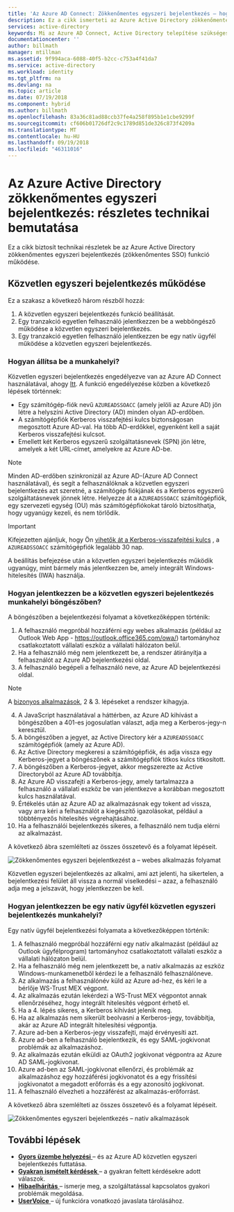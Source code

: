 ```yaml
---
title: 'Az Azure AD Connect: Zökkenőmentes egyszeri bejelentkezés – hogyan működik |} A Microsoft Docs'
description: Ez a cikk ismerteti az Azure Active Directory zökkenőmentes egyszeri bejelentkezés funkció működése.
services: active-directory
keywords: Mi az Azure AD Connect, Active Directory telepítése szükséges összetevők SSO, Azure AD egyszeri bejelentkezés
documentationcenter: ''
author: billmath
manager: mtillman
ms.assetid: 9f994aca-6088-40f5-b2cc-c753a4f41da7
ms.service: active-directory
ms.workload: identity
ms.tgt_pltfrm: na
ms.devlang: na
ms.topic: article
ms.date: 07/19/2018
ms.component: hybrid
ms.author: billmath
ms.openlocfilehash: 83a36c81ad88ccb37fe4a258f895b1e1cbe9299f
ms.sourcegitcommit: cf606b01726df2c9c1789d851de326c873f4209a
ms.translationtype: MT
ms.contentlocale: hu-HU
ms.lasthandoff: 09/19/2018
ms.locfileid: "46311016"
---
```

# <a name="azure-active-directory-seamless-single-sign-on-technical-deep-dive"></a>Az Azure Active Directory zökkenőmentes egyszeri bejelentkezés: részletes technikai bemutatása

Ez a cikk biztosít technikai részletek be az Azure Active Directory zökkenőmentes egyszeri bejelentkezés (zökkenőmentes SSO) funkció működése.

## <a name="how-does-seamless-sso-work"></a>Közvetlen egyszeri bejelentkezés működése

Ez a szakasz a következő három részből hozzá:
1. A közvetlen egyszeri bejelentkezés funkció beállítását.
2. Egy tranzakció egyetlen felhasználó jelentkezzen be a webböngésző működése a közvetlen egyszeri bejelentkezés.
3. Egy tranzakció egyetlen felhasználó jelentkezzen be egy natív ügyfél működése a közvetlen egyszeri bejelentkezés.

### <a name="how-does-set-up-work"></a>Hogyan állítsa be a munkahelyi?

Közvetlen egyszeri bejelentkezés engedélyezve van az Azure AD Connect használatával, ahogy [Itt](how-to-connect-sso-quick-start.md). A funkció engedélyezése közben a következő lépések történnek:
- Egy számítógép-fiók nevű `AZUREADSSOACC` (amely jelöli az Azure AD) jön létre a helyszíni Active Directory (AD) minden olyan AD-erdőben.
- A számítógépfiók Kerberos visszafejtési kulcs biztonságosan megosztott Azure AD-val. Ha több AD-erdőkkel, egyenként kell a saját Kerberos visszafejtési kulcsot.
- Emellett két Kerberos egyszerű szolgáltatásnevek (SPN) jön létre, amelyek a két URL-címet, amelyekre az Azure AD-be.

>[!NOTE]
> Minden AD-erdőben szinkronizál az Azure AD-(Azure AD Connect használatával), és segít a felhasználóknak a közvetlen egyszeri bejelentkezés azt szeretné, a számítógép fiókjának és a Kerberos egyszerű szolgáltatásnevek jönnek létre. Helyezze át a `AZUREADSSOACC` számítógépfiók, egy szervezeti egység (OU) más számítógépfiókokat tároló biztosíthatja, hogy ugyanúgy kezeli, és nem törlődik.

>[!IMPORTANT]
>Kifejezetten ajánljuk, hogy Ön [vihetők át a Kerberos-visszafejtési kulcs](how-to-connect-sso-faq.md#how-can-i-roll-over-the-kerberos-decryption-key-of-the-azureadssoacc-computer-account) , a `AZUREADSSOACC` számítógépfiók legalább 30 nap.

A beállítás befejezése után a közvetlen egyszeri bejelentkezés működik ugyanúgy, mint bármely más jelentkezzen be, amely integrált Windows-hitelesítés (IWA) használja.

### <a name="how-does-sign-in-on-a-web-browser-with-seamless-sso-work"></a>Hogyan jelentkezzen be a közvetlen egyszeri bejelentkezés munkahelyi böngészőben?

A böngészőben a bejelentkezési folyamat a következőképpen történik:

1. A felhasználó megpróbál hozzáférni egy webes alkalmazás (például az Outlook Web App - https://outlook.office365.com/owa/) tartományhoz csatlakoztatott vállalati eszköz a vállalati hálózaton belül.
2. Ha a felhasználó még nem jelentkezett be, a rendszer átirányítja a felhasználót az Azure AD bejelentkezési oldal.
3. A felhasználó begépeli a felhasználó neve, az Azure AD bejelentkezési oldal.

  >[!NOTE]
  >A [bizonyos alkalmazások](./how-to-connect-sso-faq.md#what-applications-take-advantage-of-domainhint-or-loginhint-parameter-capability-of-seamless-sso), 2 & 3. lépéseket a rendszer kihagyja.

4. A JavaScript használatával a háttérben, az Azure AD kihívást a böngészőben a 401-es jogosulatlan választ, adja meg a Kerberos-jegy-n keresztül.
5. A böngészőben a jegyet, az Active Directory kér a `AZUREADSSOACC` számítógépfiók (amely az Azure AD).
6. Az Active Directory megkeresi a számítógépfiók, és adja vissza egy Kerberos-jegyet a böngészőnek a számítógépfiók titkos kulcs titkosított.
7. A böngészőben a Kerberos-jegyet, akkor megszerezte az Active Directoryból az Azure AD továbbítja.
8. Az Azure AD visszafejti a Kerberos-jegy, amely tartalmazza a felhasználó a vállalati eszköz be van jelentkezve a korábban megosztott kulcs használatával.
9. Értékelés után az Azure AD az alkalmazásnak egy tokent ad vissza, vagy arra kéri a felhasználót a kiegészítő igazolásokat, például a többtényezős hitelesítés végrehajtásához.
10. Ha a felhasználói bejelentkezés sikeres, a felhasználó nem tudja elérni az alkalmazást.

A következő ábra szemlélteti az összes összetevő és a folyamat lépéseit.

![Zökkenőmentes egyszeri bejelentkezést a – webes alkalmazás folyamat](./media/how-to-connect-sso-how-it-works/sso2.png)

Közvetlen egyszeri bejelentkezés az alkalmi, ami azt jelenti, ha sikertelen, a bejelentkezési felület áll vissza a normál viselkedési – azaz, a felhasználó adja meg a jelszavát, hogy jelentkezzen be kell.

### <a name="how-does-sign-in-on-a-native-client-with-seamless-sso-work"></a>Hogyan jelentkezzen be egy natív ügyfél közvetlen egyszeri bejelentkezés munkahelyi?

Egy natív ügyfél bejelentkezési folyamata a következőképpen történik:

1. A felhasználó megpróbál hozzáférni egy natív alkalmazást (például az Outlook ügyfélprogram) tartományhoz csatlakoztatott vállalati eszköz a vállalati hálózaton belül.
2. Ha a felhasználó még nem jelentkezett be, a natív alkalmazás az eszköz Windows-munkamenetből kérdezi le a felhasználó felhasználóneve.
3. Az alkalmazás a felhasználónév küld az Azure ad-hez, és kéri le a bérlője WS-Trust MEX végpont.
4. Az alkalmazás ezután lekérdezi a WS-Trust MEX végpontot annak ellenőrzéséhez, hogy integrált hitelesítés végpont érhető el.
5. Ha a 4. lépés sikeres, a Kerberos kihívást jelenik meg.
6. Ha az alkalmazás nem sikerült beolvasni a Kerberos-jegy, továbbítja, akár az Azure AD integrált hitelesítési végpontja.
7. Azure ad-ben a Kerberos-jegy visszafejti, majd érvényesíti azt.
8. Azure ad-ben a felhasználó bejelentkezik, és egy SAML-jogkivonat problémák az alkalmazáshoz.
9. Az alkalmazás ezután elküldi az OAuth2 jogkivonat végpontra az Azure AD SAML-jogkivonat.
10. Azure ad-ben az SAML-jogkivonat ellenőrzi, és problémák az alkalmazáshoz egy hozzáférési jogkivonatot és a egy frissítési jogkivonatot a megadott erőforrás és a egy azonosító jogkivonat.
11. A felhasználó élvezheti a hozzáférést az alkalmazás-erőforrást.

A következő ábra szemlélteti az összes összetevő és a folyamat lépéseit.

![Zökkenőmentes egyszeri bejelentkezés – natív alkalmazások](./media/how-to-connect-sso-how-it-works/sso14.png)

## <a name="next-steps"></a>További lépések

- [**Gyors üzembe helyezési** ](how-to-connect-sso-quick-start.md) – és az Azure AD közvetlen egyszeri bejelentkezés futtatása.
- [**Gyakran ismételt kérdések** ](how-to-connect-sso-faq.md) – a gyakran feltett kérdésekre adott válaszok.
- [**Hibaelhárítás** ](tshoot-connect-sso.md) – ismerje meg, a szolgáltatással kapcsolatos gyakori problémák megoldása.
- [**UserVoice** ](https://feedback.azure.com/forums/169401-azure-active-directory/category/160611-directory-synchronization-aad-connect) – új funkcióra vonatkozó javaslata tárolásához.
